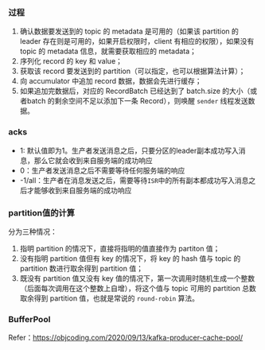 ### 过程

1. 确认数据要发送到的 topic 的 metadata 是可用的（如果该 partition 的 leader 存在则是可用的，如果开启权限时，client 有相应的权限），如果没有 topic 的 metadata 信息，就需要获取相应的 metadata；
2. 序列化 record 的 key 和 value；
3. 获取该 record 要发送到的 partition（可以指定，也可以根据算法计算）；
4. 向 accumulator 中追加 record 数据，数据会先进行缓存；
5. 如果追加完数据后，对应的 RecordBatch 已经达到了 batch.size 的大小（或者batch 的剩余空间不足以添加下一条 Record），则唤醒 `sender` 线程发送数据。

### acks
- 1: 默认值即为1。生产者发送消息之后，只要分区的leader副本成功写入消息，那么它就会收到来自服务端的成功响应 
- 0：生产者发送消息之后不需要等待任何服务端的响应
- -1/all：生产者在消息发送之后，需要等待`ISR`中的所有副本都成功写入消息之后才能够收到来自服务端的成功响应


### partition值的计算

分为三种情况：

1. 指明 partition 的情况下，直接将指明的值直接作为 partiton 值；
2. 没有指明 partition 值但有 key 的情况下，将 key 的 hash 值与 topic 的 partition 数进行取余得到 partition 值；
3. 既没有 partition 值又没有 key 值的情况下，第一次调用时随机生成一个整数（后面每次调用在这个整数上自增），将这个值与 topic 可用的 partition 总数取余得到 partition 值，也就是常说的 `round-robin` 算法。

### BufferPool

Refer：https://objcoding.com/2020/09/13/kafka-producer-cache-pool/


